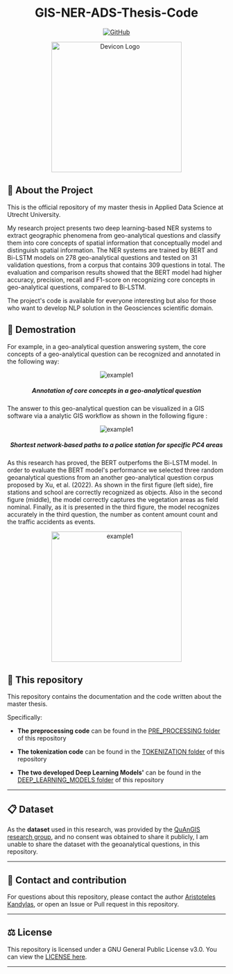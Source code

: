 <h1 align="center"> GIS-NER-ADS-Thesis-Code </h1>
<p align="center">
    <a href="/LICENSE">
        <img alt="GitHub" src="https://img.shields.io/badge/License-GPLv3-blue.svg">
    </a>
</p>

<div align="center">
    <a href="/LOGO">
        <img src="https://onekeyresources.milwaukeetool.com/hs-fs/hubfs/GIS-Blog-Header.jpg?width=2309&name=GIS-Blog-Header.jpg" alt="Devicon Logo" height="300" />
    </a>
</div>

## :memo: About the Project
This is the official repository of my master thesis in Applied Data Science at Utrecht University.

My research project presents two deep learning-based NER systems to extract geographic phenomena from geo-analytical questions and classify them into core concepts of spatial information that conceptually model and distinguish spatial information. The NER systems are trained by BERT and Bi-LSTM models on 278 geo-analytical questions and tested on 31 validation questions, from a corpus that contains 309 questions in total. The evaluation and comparison results showed that the BERT model had higher accuracy, precision, recall and F1-score on recognizing core concepts in geo-analytical questions, compared to Bi-LSTM.

The project's code is available for everyone interesting but also for those who want to develop NLP solution in the Geosciences scientific domain.

## :microscope: Demostration
For example, in a geo-analytical question answering system, the core concepts of a geo-analytical question can be recognized and annotated in the following way:
<p align="center">
<img src="https://user-images.githubusercontent.com/107751800/206797017-61eefa35-82f0-4050-be21-f0c0e852f49f.png" alt="example1"/>
</p>
<h5 align="center"> Annotation of core concepts in a geo-analytical question </h5>

The answer to this geo-analytical question can be visualized in a GIS software via a analytic GIS workflow as shown in the following figure :
<p align="center">
<img src="https://user-images.githubusercontent.com/107751800/206797615-51b13583-72be-4a87-9316-0b0dc0d33b85.png" alt="example1"/>
</p>
<h5 align="center"> Shortest network-based paths to a police station for specific PC4 areas </h5>

As this research has proved, the BERT outperfoms the Bi-LSTM model. In order to evaluate the BERT model's performance we selected three random geoanalytical questions from an another geo-analytical question corpus proposed by Xu, et al. (2022). As shown in the first figure (left side), fire stations and school are correctly recognized as objects. Also in the second figure (middle), the model correctly captures the vegetation areas as field nominal. Finally, as it is presented in the third figure, the model recognizes accurately in the third question, the number as content amount count and the traffic accidents as events.

<p align="center">
<img src="https://user-images.githubusercontent.com/107751800/206800620-cdbcbfbd-7538-480b-8f5b-a4c04fb3e4e0.png" alt="example1" height="300" />
</p>


## :floppy_disk: This repository
This repository contains the documentation and  the code written about the master thesis.


Specifically:

- **The preprocessing code** can be found in the <a href="https://github.com/AristotleKandylas/GIS-NER-ADS-Thesis-Code/blob/main/PRE_PROCESSING" target = "_blank"> PRE_PROCESSING folder</a> of this repository

- **The tokenization code** can be found in the <a href="https://github.com/AristotleKandylas/GIS-NER-ADS-Thesis-Code/blob/main/TOKENIZATION" target = "_blank"> TOKENIZATION folder</a> of this repository

- **The two developed Deep Learning Models'** can be found in the <a href="https://github.com/AristotleKandylas/GIS-NER-ADS-Thesis-Code/blob/main/DEEP_LEARNING_MODELS" target = "_blank"> DEEP_LEARNING_MODELS folder</a> of this repository

---
## :clipboard: **Dataset**

As the **dataset** used in this research, was provided by the <a href="https://github.com/quangis" target = "_blank"> QuAnGIS research group</a>, and no consent was obtained to share it publicly, I am unable to share the dataset with the geoanalytical questions, in this repository.

---

## :envelope_with_arrow: Contact and contribution

For questions about this repository, please contact the author <a href = "https://github.com/AristotleKandylas" target = "_blank">Aristoteles Kandylas</a>, or open an Issue or Pull request in this repository.

---

## :balance_scale: License

This repository is licensed under a GNU General Public License v3.0. You can view the <a href= "https://github.com/AristotleKandylas/GIS-NER-ADS-Thesis-Code/blob/main/LICENSE" target = "_blank"> LICENSE here</a>.

---
